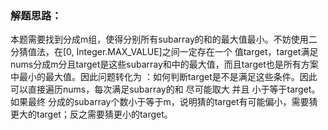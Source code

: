 ### 解题思路：
本题需要找到分成m组，使得分别所有subarray的和的最大值最小。不妨使用二分猜值法，在[0, Integer.MAX_VALUE]之间一定存在一个
值target，target满足nums分成m分且target是这些subarray和中的最大值，而且target也是所有方案中最小的最大值。因此问题转化为
：如何判断target是不是满足这些条件。因此可以直接遍历nums，每次满足subarray的和 尽可能取大 并且 小于等于target。如果最终
分成的subarray个数小于等于m，说明猜的target有可能偏小，需要猜更大的target；反之需要猜更小的target。